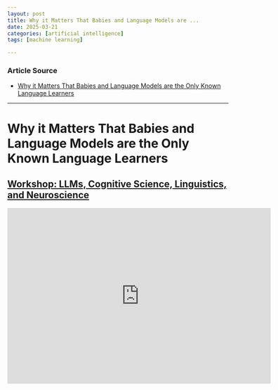 ```yaml
---
layout: post
title: Why it Matters That Babies and Language Models are ...
date: 2025-03-21
categories: [artificial intelligence]
tags: [machine learning]

---
```


### Article Source


* [Why it Matters That Babies and Language Models are the Only Known Language Learners](https://www.youtube.com/watch?v=Oyf-sS2oEvo)

---



# Why it Matters That Babies and Language Models are the Only Known Language Learners

## [Workshop: LLMs, Cognitive Science, Linguistics, and Neuroscience](https://simons.berkeley.edu/workshops/llms-cognitive-science-linguistics-neuroscience/schedule)


<iframe width="600" height="400" src="https://www.youtube.com/embed/Oyf-sS2oEvo?si=Eb1dJyeP5pKIendf" title="YouTube video player" frameborder="0" allow="accelerometer; autoplay; clipboard-write; encrypted-media; gyroscope; picture-in-picture; web-share" referrerpolicy="strict-origin-when-cross-origin" allowfullscreen></iframe>